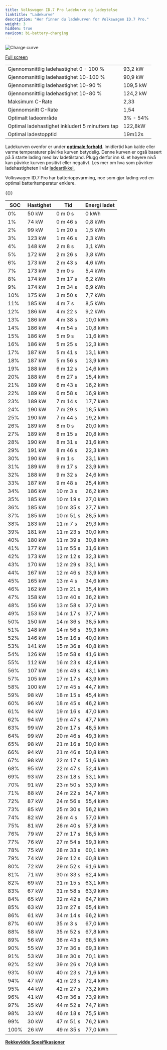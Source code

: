 ```yaml
---
title: Volkswagen ID.7 Pro ladekurve og ladeytelse
linktitle: "Ladekurve"
description: "Her finner du ladekurven for Volkswagen ID.7 Pro."
weight: 3
hidden: true
navicon: bi-battery-charging
---
```

<!-- markdownlint-disable MD033 -->
<img src="../chargingcurve.svg" alt="Charge curve" class="img-fluid">

[Full screen](/models/volkswagen/id.7/id.7_pro/chargingcurve.svg)


<table class="table table-striped border">
<tbody>
<tr>
<td>Gjennomsnittlig ladehastighet 0 - 100 %</td><td>93,2 kW</td>
</tr>
<tr>
<td>Gjennomsnittlig ladehastighet 10-100 %</td><td>90,9 kW</td>
</tr>
<tr>
<td>Gjennomsnittlig ladehastighet 10-90 %</td><td>109,5 kW</td>
</tr>
<tr>
<td>Gjennomsnittlig ladehastighet 10-80 %</td><td>124,2 kW</td>
</tr>
<tr>
<td>Maksimum C-Rate</td><td>2,33</td>
</tr>
<tr>
<td>Gjennomsnitt C-Rate</td><td>1,54</td>
</tr>
<tr>
<td>Optimalt ladeområde</td><td>3% - 54%</td>
</tr>
<tr>
<td>Optimal ladehastighet inkludert 5 minutters tap</td><td>122,8kW</td>
</tr>
<tr>
<td>Optimal ladestopptid</td><td>19m12s</td>
</tr>
</tbody>
</table>


Ladekurven ovenfor er under **[optimale forhold](../../../../../technology/battery/charging/#temperatur)**. Imidlertid kan kalde eller varme temperaturer påvirke kurven betydelig. Denne kurven er også basert på å starte lading med lav ladetilstand. Plugg derfor inn kl. et høyere nivå kan påvirke kurven positivt eller negativt. Les mer om hva som påvirker ladehastigheten i vår [ladeartikkel.](../../../../../technology/battery/charging/)


Volkswagen ID.7 Pro har batterioppvarming, noe som gjør lading ved en optimal batteritemperatur enklere.


{{<evkxdisplayaddarticle />}}
<table class="table table-striped border">
<thead>
<tr><th>SOC</th><th>Hastighet</th><th>Tid</th><th>Energi ladet</th></tr>
</thead>
<tbody>
<tr>
<td>0%</td><td>50 kW</td><td> 0 m 0 s </td><td>0 kWh </td>
</tr>
<tr>
<td>1%</td><td>74 kW</td><td> 0 m 46 s </td><td>0,8 kWh </td>
</tr>
<tr>
<td>2%</td><td>99 kW</td><td> 1 m 20 s </td><td>1,5 kWh </td>
</tr>
<tr>
<td>3%</td><td>123 kW</td><td> 1 m 46 s </td><td>2,3 kWh </td>
</tr>
<tr>
<td>4%</td><td>148 kW</td><td> 2 m 8 s </td><td>3,1 kWh </td>
</tr>
<tr>
<td>5%</td><td>172 kW</td><td> 2 m 26 s </td><td>3,8 kWh </td>
</tr>
<tr>
<td>6%</td><td>173 kW</td><td> 2 m 43 s </td><td>4,6 kWh </td>
</tr>
<tr>
<td>7%</td><td>173 kW</td><td> 3 m 0 s </td><td>5,4 kWh </td>
</tr>
<tr>
<td>8%</td><td>174 kW</td><td> 3 m 17 s </td><td>6,2 kWh </td>
</tr>
<tr>
<td>9%</td><td>174 kW</td><td> 3 m 34 s </td><td>6,9 kWh </td>
</tr>
<tr>
<td>10%</td><td>175 kW</td><td> 3 m 50 s </td><td>7,7 kWh </td>
</tr>
<tr>
<td>11%</td><td>185 kW</td><td> 4 m 7 s </td><td>8,5 kWh </td>
</tr>
<tr>
<td>12%</td><td>186 kW</td><td> 4 m 22 s </td><td>9,2 kWh </td>
</tr>
<tr>
<td>13%</td><td>186 kW</td><td> 4 m 38 s </td><td>10,0 kWh </td>
</tr>
<tr>
<td>14%</td><td>186 kW</td><td> 4 m 54 s </td><td>10,8 kWh </td>
</tr>
<tr>
<td>15%</td><td>186 kW</td><td> 5 m 9 s </td><td>11,6 kWh </td>
</tr>
<tr>
<td>16%</td><td>186 kW</td><td> 5 m 25 s </td><td>12,3 kWh </td>
</tr>
<tr>
<td>17%</td><td>187 kW</td><td> 5 m 41 s </td><td>13,1 kWh </td>
</tr>
<tr>
<td>18%</td><td>187 kW</td><td> 5 m 56 s </td><td>13,9 kWh </td>
</tr>
<tr>
<td>19%</td><td>188 kW</td><td> 6 m 12 s </td><td>14,6 kWh </td>
</tr>
<tr>
<td>20%</td><td>188 kW</td><td> 6 m 27 s </td><td>15,4 kWh </td>
</tr>
<tr>
<td>21%</td><td>189 kW</td><td> 6 m 43 s </td><td>16,2 kWh </td>
</tr>
<tr>
<td>22%</td><td>189 kW</td><td> 6 m 58 s </td><td>16,9 kWh </td>
</tr>
<tr>
<td>23%</td><td>189 kW</td><td> 7 m 14 s </td><td>17,7 kWh </td>
</tr>
<tr>
<td>24%</td><td>190 kW</td><td> 7 m 29 s </td><td>18,5 kWh </td>
</tr>
<tr>
<td>25%</td><td>190 kW</td><td> 7 m 44 s </td><td>19,2 kWh </td>
</tr>
<tr>
<td>26%</td><td>189 kW</td><td> 8 m 0 s </td><td>20,0 kWh </td>
</tr>
<tr>
<td>27%</td><td>189 kW</td><td> 8 m 15 s </td><td>20,8 kWh </td>
</tr>
<tr>
<td>28%</td><td>190 kW</td><td> 8 m 31 s </td><td>21,6 kWh </td>
</tr>
<tr>
<td>29%</td><td>191 kW</td><td> 8 m 46 s </td><td>22,3 kWh </td>
</tr>
<tr>
<td>30%</td><td>190 kW</td><td> 9 m 1 s </td><td>23,1 kWh </td>
</tr>
<tr>
<td>31%</td><td>189 kW</td><td> 9 m 17 s </td><td>23,9 kWh </td>
</tr>
<tr>
<td>32%</td><td>188 kW</td><td> 9 m 32 s </td><td>24,6 kWh </td>
</tr>
<tr>
<td>33%</td><td>187 kW</td><td> 9 m 48 s </td><td>25,4 kWh </td>
</tr>
<tr>
<td>34%</td><td>186 kW</td><td> 10 m 3 s </td><td>26,2 kWh </td>
</tr>
<tr>
<td>35%</td><td>185 kW</td><td> 10 m 19 s </td><td>27,0 kWh </td>
</tr>
<tr>
<td>36%</td><td>185 kW</td><td> 10 m 35 s </td><td>27,7 kWh </td>
</tr>
<tr>
<td>37%</td><td>185 kW</td><td> 10 m 51 s </td><td>28,5 kWh </td>
</tr>
<tr>
<td>38%</td><td>183 kW</td><td> 11 m 7 s </td><td>29,3 kWh </td>
</tr>
<tr>
<td>39%</td><td>181 kW</td><td> 11 m 23 s </td><td>30,0 kWh </td>
</tr>
<tr>
<td>40%</td><td>180 kW</td><td> 11 m 39 s </td><td>30,8 kWh </td>
</tr>
<tr>
<td>41%</td><td>177 kW</td><td> 11 m 55 s </td><td>31,6 kWh </td>
</tr>
<tr>
<td>42%</td><td>173 kW</td><td> 12 m 12 s </td><td>32,3 kWh </td>
</tr>
<tr>
<td>43%</td><td>170 kW</td><td> 12 m 29 s </td><td>33,1 kWh </td>
</tr>
<tr>
<td>44%</td><td>167 kW</td><td> 12 m 46 s </td><td>33,9 kWh </td>
</tr>
<tr>
<td>45%</td><td>165 kW</td><td> 13 m 4 s </td><td>34,6 kWh </td>
</tr>
<tr>
<td>46%</td><td>162 kW</td><td> 13 m 21 s </td><td>35,4 kWh </td>
</tr>
<tr>
<td>47%</td><td>158 kW</td><td> 13 m 40 s </td><td>36,2 kWh </td>
</tr>
<tr>
<td>48%</td><td>156 kW</td><td> 13 m 58 s </td><td>37,0 kWh </td>
</tr>
<tr>
<td>49%</td><td>153 kW</td><td> 14 m 17 s </td><td>37,7 kWh </td>
</tr>
<tr>
<td>50%</td><td>150 kW</td><td> 14 m 36 s </td><td>38,5 kWh </td>
</tr>
<tr>
<td>51%</td><td>148 kW</td><td> 14 m 56 s </td><td>39,3 kWh </td>
</tr>
<tr>
<td>52%</td><td>146 kW</td><td> 15 m 16 s </td><td>40,0 kWh </td>
</tr>
<tr>
<td>53%</td><td>141 kW</td><td> 15 m 36 s </td><td>40,8 kWh </td>
</tr>
<tr>
<td>54%</td><td>126 kW</td><td> 15 m 58 s </td><td>41,6 kWh </td>
</tr>
<tr>
<td>55%</td><td>112 kW</td><td> 16 m 23 s </td><td>42,4 kWh </td>
</tr>
<tr>
<td>56%</td><td>107 kW</td><td> 16 m 49 s </td><td>43,1 kWh </td>
</tr>
<tr>
<td>57%</td><td>105 kW</td><td> 17 m 17 s </td><td>43,9 kWh </td>
</tr>
<tr>
<td>58%</td><td>100 kW</td><td> 17 m 45 s </td><td>44,7 kWh </td>
</tr>
<tr>
<td>59%</td><td>98 kW</td><td> 18 m 15 s </td><td>45,4 kWh </td>
</tr>
<tr>
<td>60%</td><td>96 kW</td><td> 18 m 45 s </td><td>46,2 kWh </td>
</tr>
<tr>
<td>61%</td><td>94 kW</td><td> 19 m 16 s </td><td>47,0 kWh </td>
</tr>
<tr>
<td>62%</td><td>94 kW</td><td> 19 m 47 s </td><td>47,7 kWh </td>
</tr>
<tr>
<td>63%</td><td>99 kW</td><td> 20 m 17 s </td><td>48,5 kWh </td>
</tr>
<tr>
<td>64%</td><td>99 kW</td><td> 20 m 46 s </td><td>49,3 kWh </td>
</tr>
<tr>
<td>65%</td><td>98 kW</td><td> 21 m 16 s </td><td>50,0 kWh </td>
</tr>
<tr>
<td>66%</td><td>94 kW</td><td> 21 m 46 s </td><td>50,8 kWh </td>
</tr>
<tr>
<td>67%</td><td>98 kW</td><td> 22 m 17 s </td><td>51,6 kWh </td>
</tr>
<tr>
<td>68%</td><td>95 kW</td><td> 22 m 47 s </td><td>52,4 kWh </td>
</tr>
<tr>
<td>69%</td><td>93 kW</td><td> 23 m 18 s </td><td>53,1 kWh </td>
</tr>
<tr>
<td>70%</td><td>91 kW</td><td> 23 m 50 s </td><td>53,9 kWh </td>
</tr>
<tr>
<td>71%</td><td>88 kW</td><td> 24 m 22 s </td><td>54,7 kWh </td>
</tr>
<tr>
<td>72%</td><td>87 kW</td><td> 24 m 56 s </td><td>55,4 kWh </td>
</tr>
<tr>
<td>73%</td><td>85 kW</td><td> 25 m 30 s </td><td>56,2 kWh </td>
</tr>
<tr>
<td>74%</td><td>82 kW</td><td> 26 m 4 s </td><td>57,0 kWh </td>
</tr>
<tr>
<td>75%</td><td>81 kW</td><td> 26 m 40 s </td><td>57,8 kWh </td>
</tr>
<tr>
<td>76%</td><td>79 kW</td><td> 27 m 17 s </td><td>58,5 kWh </td>
</tr>
<tr>
<td>77%</td><td>76 kW</td><td> 27 m 54 s </td><td>59,3 kWh </td>
</tr>
<tr>
<td>78%</td><td>75 kW</td><td> 28 m 33 s </td><td>60,1 kWh </td>
</tr>
<tr>
<td>79%</td><td>74 kW</td><td> 29 m 12 s </td><td>60,8 kWh </td>
</tr>
<tr>
<td>80%</td><td>72 kW</td><td> 29 m 52 s </td><td>61,6 kWh </td>
</tr>
<tr>
<td>81%</td><td>71 kW</td><td> 30 m 33 s </td><td>62,4 kWh </td>
</tr>
<tr>
<td>82%</td><td>69 kW</td><td> 31 m 15 s </td><td>63,1 kWh </td>
</tr>
<tr>
<td>83%</td><td>67 kW</td><td> 31 m 58 s </td><td>63,9 kWh </td>
</tr>
<tr>
<td>84%</td><td>65 kW</td><td> 32 m 42 s </td><td>64,7 kWh </td>
</tr>
<tr>
<td>85%</td><td>63 kW</td><td> 33 m 27 s </td><td>65,4 kWh </td>
</tr>
<tr>
<td>86%</td><td>61 kW</td><td> 34 m 14 s </td><td>66,2 kWh </td>
</tr>
<tr>
<td>87%</td><td>60 kW</td><td> 35 m 3 s </td><td>67,0 kWh </td>
</tr>
<tr>
<td>88%</td><td>58 kW</td><td> 35 m 52 s </td><td>67,8 kWh </td>
</tr>
<tr>
<td>89%</td><td>56 kW</td><td> 36 m 43 s </td><td>68,5 kWh </td>
</tr>
<tr>
<td>90%</td><td>55 kW</td><td> 37 m 36 s </td><td>69,3 kWh </td>
</tr>
<tr>
<td>91%</td><td>53 kW</td><td> 38 m 30 s </td><td>70,1 kWh </td>
</tr>
<tr>
<td>92%</td><td>52 kW</td><td> 39 m 26 s </td><td>70,8 kWh </td>
</tr>
<tr>
<td>93%</td><td>50 kW</td><td> 40 m 23 s </td><td>71,6 kWh </td>
</tr>
<tr>
<td>94%</td><td>47 kW</td><td> 41 m 23 s </td><td>72,4 kWh </td>
</tr>
<tr>
<td>95%</td><td>44 kW</td><td> 42 m 27 s </td><td>73,2 kWh </td>
</tr>
<tr>
<td>96%</td><td>41 kW</td><td> 43 m 36 s </td><td>73,9 kWh </td>
</tr>
<tr>
<td>97%</td><td>35 kW</td><td> 44 m 52 s </td><td>74,7 kWh </td>
</tr>
<tr>
<td>98%</td><td>33 kW</td><td> 46 m 18 s </td><td>75,5 kWh </td>
</tr>
<tr>
<td>99%</td><td>30 kW</td><td> 47 m 51 s </td><td>76,2 kWh </td>
</tr>
<tr>
<td>100%</td><td>26 kW</td><td> 49 m 35 s </td><td>77,0 kWh </td>
</tr>
</tbody>
</table>

<div class="mt-3 mb-3">
<a href="../rangeandconsumption/" class="text-decoration-none text-black">
<strong><i class="bi-arrow-left"></i> Rekkevidde </strong>
</a>
<a href="../specifications/" class="text-decoration-none text-black float-end">
<strong>Spesifikasjoner <i class="bi-arrow-right"></i></strong>
</a>
</div>
